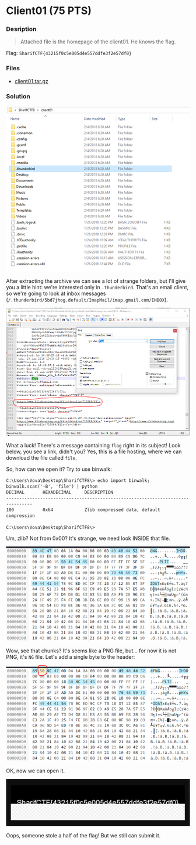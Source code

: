 # Client01 (75 PTS)
### Desription
>Attached file is the homepage of the client01. He knows the flag.

Flag: ```SharifCTF{43215f0c5e005d4e557ddfe3f2e57df0}```

### Files

- [client01.tar.gz](client01.tar.gz)

### Solution

<p><img src='images/folders.png' /></p>

After extracting the archive we can see a lot of strange folders, but I'll give you a little hint: we're interested only in ```.thunderbird```. That's an email client, so we're going to look at inbox messages (```/.thunderbird/5bd7jhog.default/ImapMail/imap.gmail.com/INBOX```).

<p><img src='images/message.png' /></p>

What a luck! There's a message containing ```flag``` right in its subject! Look below, you see a link, didn't you?
Yes, this is a file hosting, where we can download the file called ```file```.

So, how can we open it? Try to use binwalk:

```
C:\Users\Vova\Desktop\SharifCTF8\> echo import binwalk; binwalk.scan('-B', 'file') | python
DECIMAL       HEXADECIMAL     DESCRIPTION
--------------------------------------------------------------------------------
100           0x64            Zlib compressed data, default compression

C:\Users\Vova\Desktop\SharifCTF8\>
```

Um, zlib? Not from 0x00? It's strange, we need look INSIDE that file.

<p><img src='images/chunks.png' /></p>

Wow, see that chunks? It's seems like a PNG file, but... for now it is not PNG, it's ```NG``` file.
Let's add a single byte to the header:

<p><img src='images/header.png' /></p>

OK, now we can open it.

<p><img src='images/half.png' /></p>

Oops, someone stole a half of the flag! But we still can submit it.
